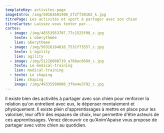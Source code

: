```yaml
---
templateKey: activites-page
imageIntro: /img/50163601406_2f2ff20102_k.jpg
titrePage: Les activités et sport à partager avec son chien
titreCartes: Laissez-vous tenter par...
cartes:
  - image: /img/48553953707_77c1525f08_c.jpg
    texte: L'obérythmée
    lien: oberythmee
  - image: /img/50316184016_7531f73557_c.jpg
    texte: L'agility
    lien: agility
  - image: /img/51228088719_a788ac669d_c.jpg
    texte: Le medical-training
    lien: medical-training
  - texte: Le shaping
    lien: shaping
    image: /img/49335580906_3f9e4e3792_c.jpg
---
```

Il existe bien des activités à partager avec son chien pour renforcer la relation qu'on entretient avec eux, le dépenser mentalement et physiquement. Il existe plein d'apprentissages à mettre en place pour les valoriser, leur offrir des espaces de choix, leur permettre d'être acteurs de ces apprentissages. Venez découvrir ce qu'Anim'Apaise vous propose de partager avec votre chien au quotidien.